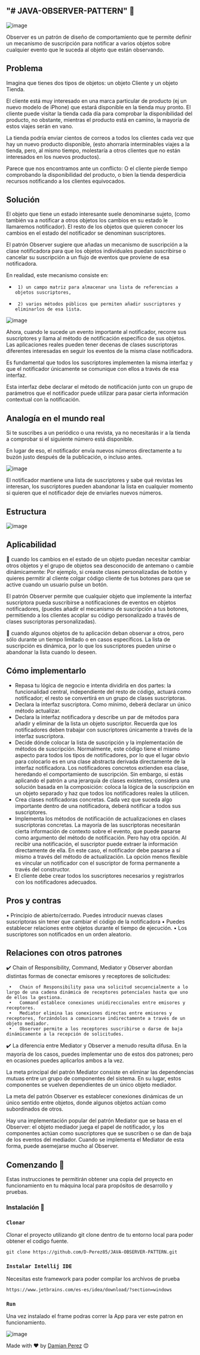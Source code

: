"# JAVA-OBSERVER-PATTERN" 🚀
--------------------- 


![image](https://github.com/D-Perez85/JAVA-FACTORY-METHOD-PATTERN/assets/77124855/ed22828a-241f-4e7f-8125-bc296d7398dc)


Observer es un patrón de diseño de comportamiento que te permite definir un mecanismo de suscripción para notificar a varios objetos sobre cualquier evento que le suceda al objeto que están observando.


## Problema
Imagina que tienes dos tipos de objetos: un objeto Cliente y un objeto Tienda. 

El cliente está muy interesado en una marca particular de producto (ej un nuevo modelo de iPhone) que estará disponible en la tienda muy pronto.
El cliente puede visitar la tienda cada día para comprobar la disponibilidad del producto, no obstante, mientras el producto está en camino, la mayoría de estos viajes serán en vano.

La tienda podría enviar cientos de correos a todos los clientes cada vez que hay un nuevo producto disponible, (esto ahorraría interminables viajes a la tienda, pero, al mismo tiempo, molestaría a otros clientes que no están interesados en los nuevos productos).

Parece que nos encontramos ante un conflicto: O el cliente pierde tiempo comprobando la disponibilidad del producto, o bien la tienda desperdicia recursos notificando a los clientes equivocados.


## Solución
El objeto que tiene un estado interesante suele denominarse sujeto, (como también va a notificar a otros objetos los cambios en su estado le llamaremos notificador). El resto de los objetos que quieren conocer los cambios en el estado del notificador se denominan suscriptores.


El patrón Observer sugiere que añadas un mecanismo de suscripción a la clase notificadora para que los objetos individuales puedan suscribirse o cancelar su suscripción a un flujo de eventos que proviene de esa notificadora. 

En realidad, este mecanismo consiste en: 
-      1) un campo matriz para almacenar una lista de referencias a objetos suscriptores,
-      2) varios métodos públicos que permiten añadir suscriptores y eliminarlos de esa lista.

![image](https://github.com/D-Perez85/JAVA-OBSERVER-PATTERN/assets/77124855/5a840125-8c5a-4252-85d0-a3ebf92914f5)


Ahora, cuando le sucede un evento importante al notificador, recorre sus suscriptores y llama al método de notificación específico de sus objetos.
Las aplicaciones reales pueden tener decenas de clases suscriptoras diferentes interesadas en seguir los eventos de la misma clase notificadora. 

Es fundamental que todos los suscriptores implementen la misma interfaz y que el notificador únicamente se comunique con ellos a través de esa interfaz. 

Esta interfaz debe declarar el método de notificación junto con un grupo de parámetros que el notificador puede utilizar para pasar cierta información contextual con la notificación.


## Analogía en el mundo real
Si te suscribes a un periódico o una revista, ya no necesitarás ir a la tienda a comprobar si el siguiente número está disponible. 

En lugar de eso, el notificador envía nuevos números directamente a tu buzón justo después de la publicación, o incluso antes.


![image](https://github.com/D-Perez85/JAVA-OBSERVER-PATTERN/assets/77124855/ac41fc80-ee7c-463a-bfdf-0dc531bb1d09)

El notificador mantiene una lista de suscriptores y sabe qué revistas les interesan, los suscriptores pueden abandonar la lista en cualquier momento si quieren que el notificador deje de enviarles nuevos números.


## Estructura
![image](https://github.com/D-Perez85/JAVA-OBSERVER-PATTERN/assets/77124855/8dd25376-3c6f-429e-88ae-d72a410602e1)



 ## Aplicabilidad
 :pushpin: cuando los cambios en el estado de un objeto puedan necesitar cambiar otros objetos y el grupo de objetos sea desconocido de antemano o cambie 
 dinámicamente: Por ejemplo, si creaste clases personalizadas de botón y quieres permitir al cliente colgar código cliente de tus botones para que se active cuando un usuario pulse un botón.

El patrón Observer permite que cualquier objeto que implemente la interfaz suscriptora pueda suscribirse a notificaciones de eventos en objetos notificadores, (puedes añadir el mecanismo de suscripción a tus botones, permitiendo a los clientes acoplar su código personalizado a través de clases suscriptoras personalizadas).

 :pushpin: cuando algunos objetos de tu aplicación deban observar a otros, pero sólo durante un tiempo limitado o en casos específicos.
 La lista de suscripción es dinámica, por lo que los suscriptores pueden unirse o abandonar la lista cuando lo deseen.


## Cómo implementarlo

-    Repasa tu lógica de negocio e intenta dividirla en dos partes: la funcionalidad central, independiente del resto de código, actuará como notificador; el resto se convertirá en un grupo de clases suscriptoras.
-    Declara la interfaz suscriptora. Como mínimo, deberá declarar un único método actualizar.
-    Declara la interfaz notificadora y describe un par de métodos para añadir y eliminar de la lista un objeto suscriptor. Recuerda que los notificadores deben trabajar con suscriptores únicamente a través de la interfaz suscriptora.
-    Decide dónde colocar la lista de suscripción y la implementación de métodos de suscripción. Normalmente, este código tiene el mismo aspecto para todos los tipos de notificadores, por lo que el lugar obvio para colocarlo es en una clase abstracta derivada directamente de la interfaz notificadora. Los notificadores concretos extienden esa clase, heredando el comportamiento de suscripción.
Sin embargo, si estás aplicando el patrón a una jerarquía de clases existentes, considera una solución basada en la composición: coloca la lógica de la suscripción en un objeto separado y haz que todos los notificadores reales la utilicen.
-    Crea clases notificadoras concretas. Cada vez que suceda algo importante dentro de una notificadora, deberá notificar a todos sus suscriptores.
-    Implementa los métodos de notificación de actualizaciones en clases suscriptoras concretas. La mayoría de las suscriptoras necesitarán cierta información de contexto sobre el evento, que puede pasarse como argumento del método de notificación.
Pero hay otra opción. Al recibir una notificación, el suscriptor puede extraer la información directamente de ella. En este caso, el notificador debe pasarse a sí mismo a través del método de actualización. La opción menos flexible es vincular un notificador con el suscriptor de forma permanente a través del constructor.
-    El cliente debe crear todos los suscriptores necesarios y registrarlos con los notificadores adecuados.




## Pros y contras

•	     Principio de abierto/cerrado. Puedes introducir nuevas clases suscriptoras sin tener que cambiar el código de la notificadora
•	     Puedes establecer relaciones entre objetos durante el tiempo de ejecución.
•	     Los suscriptores son notificados en un orden aleatorio.



## Relaciones con otros patrones
:heavy_check_mark:	Chain of Responsibility, Command, Mediator y Observer abordan distintas formas de conectar emisores y receptores de solicitudes:

     •	 Chain of Responsibility pasa una solicitud secuencialmente a lo largo de una cadena dinámica de receptores potenciales hasta que uno de ellos la gestiona.
     •	 Command establece conexiones unidireccionales entre emisores y receptores.
     •	 Mediator elimina las conexiones directas entre emisores y receptores, forzándolos a comunicarse indirectamente a través de un objeto mediador.
     •	 Observer permite a los receptores suscribirse o darse de baja dinámicamente a la recepción de solicitudes.


:heavy_check_mark:	La diferencia entre Mediator y Observer a menudo resulta difusa. En la mayoría de los casos, puedes implementar uno de estos dos patrones; pero en ocasiones puedes aplicarlos ambos a la vez. 

La meta principal del patrón Mediator consiste en eliminar las dependencias mutuas entre un grupo de componentes del sistema. En su lugar, estos componentes se vuelven dependientes de un único objeto mediador. 

La meta del patrón Observer es establecer conexiones dinámicas de un único sentido entre objetos, donde algunos objetos actúan como subordinados de otros.

Hay una implementación popular del patrón Mediator que se basa en el Observer:  el objeto mediador juega el papel de notificador, y los componentes actúan como suscriptores que se suscriben o se dan de baja de los eventos del mediador. Cuando se implementa el Mediator de esta forma, puede asemejarse mucho al Observer.


## Comenzando 🚀

Estas instrucciones te permitirán obtener una copia del proyecto en funcionamiento en tu máquina local para propósitos de desarrollo y pruebas.


### Instalación 🔧

### `Clonar` 
Clonar el proyecto utilizando git clone  dentro de tu entorno local para poder obtener el codigo fuente. 
``` 
git clone https://github.com/D-Perez85/JAVA-OBSERVER-PATTERN.git
```
### `Instalar Intellij IDE`
Necesitas este framework para poder compilar los archivos de prueba
```
https://www.jetbrains.com/es-es/idea/download/?section=windows
```
### `Run`
Una vez instalado el frame podras correr la App para ver este patron en funcionamiento.  

![image](https://github.com/D-Perez85/JAVA-OBSERVER-PATTERN/assets/77124855/9b0c43ea-cd91-4d6e-b605-58dc615255c9)


Made with ❤️ by [Damian Perez](https://github.com/D-Perez85) 😊


